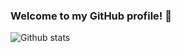 ### Welcome to my GitHub profile! 👋

![Github stats](https://github-readme-stats.vercel.app/api?username=MichalisTripolitsiotis&theme=default&show_icons=true&count_private=true)

<!--
**MichalisTripolitsiotis/MichalisTripolitsiotis** is a ✨ _special_ ✨ repository because its `README.md` (this file) appears on your GitHub profile.

Here are some ideas to get you started:

- 🔭 I’m currently working on ...
- 🌱 I’m currently learning ...
- 👯 I’m looking to collaborate on ...
- 🤔 I’m looking for help with ...
- 💬 Ask me about ...
- 📫 How to reach me: ...
- 😄 Pronouns: ...
- ⚡ Fun fact: ...
-->
